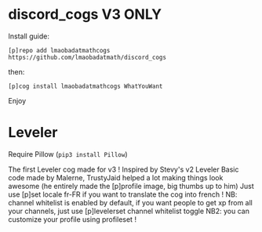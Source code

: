# discord_cogs V3 ONLY

Install guide:

`[p]repo add lmaobadatmathcogs https://github.com/lmaobadatmath/discord_cogs`

then:

`[p]cog install lmaobadatmathcogs WhatYouWant`

Enjoy

# Leveler
Require Pillow (`pip3 install Pillow`)

The first Leveler cog made for v3 !
Inspired by Stevy's v2 Leveler
Basic code made by Malerne, TrustyJaid helped a lot making things look awesome (he entirely made the [p]profile image, big thumbs up to him)
Just use [p]set locale fr-FR if you want to translate the cog into french !
NB: channel whitelist is enabled by default, if you want people to get xp from all your channels, just use [p]levelerset channel whitelist toggle
NB2: you can customize your profile using profileset !
